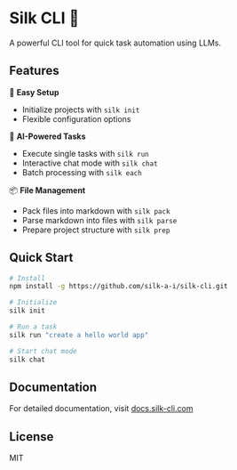 # Silk CLI 🚀

A powerful CLI tool for quick task automation using LLMs.

## Features

🔧 **Easy Setup**
- Initialize projects with `silk init`
- Flexible configuration options

🤖 **AI-Powered Tasks**
- Execute single tasks with `silk run`
- Interactive chat mode with `silk chat`
- Batch processing with `silk each`

📦 **File Management**
- Pack files into markdown with `silk pack`
- Parse markdown into files with `silk parse`
- Prepare project structure with `silk prep`

## Quick Start

```bash
# Install
npm install -g https://github.com/silk-a-i/silk-cli.git

# Initialize
silk init

# Run a task
silk run "create a hello world app"

# Start chat mode
silk chat
```

## Documentation

For detailed documentation, visit [docs.silk-cli.com](https://docs.silk-cli.com)

## License

MIT
